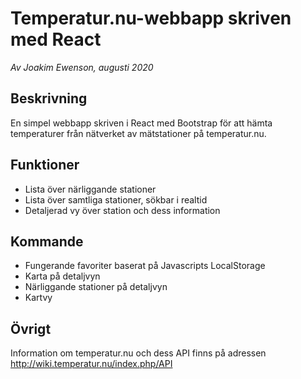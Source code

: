 # Temperatur.nu-webbapp skriven med React
_Av Joakim Ewenson, augusti 2020_

## Beskrivning
En simpel webbapp skriven i React med Bootstrap för att hämta temperaturer från nätverket av mätstationer på temperatur.nu.

## Funktioner
* Lista över närliggande stationer
* Lista över samtliga stationer, sökbar i realtid
* Detaljerad vy över station och dess information

## Kommande
* Fungerande favoriter baserat på Javascripts LocalStorage
* Karta på detaljvyn
* Närliggande stationer på detaljvyn
* Kartvy

## Övrigt
Information om temperatur.nu och dess API finns på adressen http://wiki.temperatur.nu/index.php/API